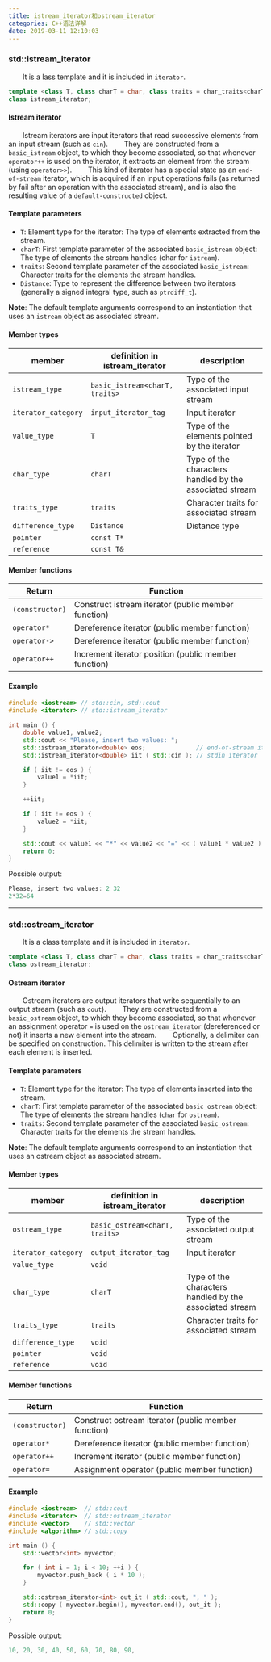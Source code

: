 ```yaml
---
title: istream_iterator和ostream_iterator
categories: C++语法详解
date: 2019-03-11 12:10:03
---
```

### std::istream_iterator

&emsp;&emsp;It is a lass template and it is included in `iterator`.<!--more-->

``` cpp
template <class T, class charT = char, class traits = char_traits<charT>, class Distance = ptrdiff_t>
class istream_iterator;
```

#### Istream iterator

&emsp;&emsp;Istream iterators are input iterators that read successive elements from an input stream (such as `cin`).
&emsp;&emsp;They are constructed from a `basic_istream` object, to which they become associated, so that whenever `operator++` is used on the iterator, it extracts an element from the stream (using `operator>>`).
&emsp;&emsp;This kind of iterator has a special state as an `end-of-stream` iterator, which is acquired if an input operations fails (as returned by fail after an operation with the associated stream), and is also the resulting value of a `default-constructed` object.

#### Template parameters

- `T`: Element type for the iterator: The type of elements extracted from the stream.
- `charT`: First template parameter of the associated `basic_istream` object: The type of elements the stream handles (char for `istream`).
- `traits`: Second template parameter of the associated `basic_istream`: Character traits for the elements the stream handles.
- `Distance`: Type to represent the difference between two iterators (generally a signed integral type, such as `ptrdiff_t`).

**Note**: The default template arguments correspond to an instantiation that uses an `istream` object as associated stream.

#### Member types

member              | definition in istream_iterator | description
--------------------|--------------------------------|--------------
`istream_type`      | `basic_istream<charT, traits>` | Type of the associated input stream
`iterator_category` | `input_iterator_tag`           | Input iterator
`value_type`        | `T`                            | Type of the elements pointed by the iterator
`char_type`         | `charT`                        | Type of the characters handled by the associated stream
`traits_type`       | `traits`                       | Character traits for associated stream
`difference_type`   | `Distance`                     | Distance type
`pointer`           | `const T*`                     |
`reference`         | `const T&`                     |

#### Member functions

Return          | Function
----------------|---------
`(constructor)` | Construct istream iterator (public member function)
`operator*`     | Dereference iterator (public member function)
`operator->`    | Dereference iterator (public member function)
`operator++`    | Increment iterator position (public member function)

#### Example

``` cpp
#include <iostream> // std::cin, std::cout
#include <iterator> // std::istream_iterator

int main () {
    double value1, value2;
    std::cout << "Please, insert two values: ";
    std::istream_iterator<double> eos;              // end-of-stream iterator
    std::istream_iterator<double> iit ( std::cin ); // stdin iterator

    if ( iit != eos ) {
        value1 = *iit;
    }

    ++iit;

    if ( iit != eos ) {
        value2 = *iit;
    }

    std::cout << value1 << "*" << value2 << "=" << ( value1 * value2 ) << '\n';
    return 0;
}
```

Possible output:

``` cpp
Please, insert two values: 2 32
2*32=64
```


---

### std::ostream_iterator

&emsp;&emsp;It is a class template and it is included in `iterator`.

``` cpp
template <class T, class charT = char, class traits = char_traits<charT> >
class ostream_iterator;
```

#### Ostream iterator

&emsp;&emsp;Ostream iterators are output iterators that write sequentially to an output stream (such as `cout`).
&emsp;&emsp;They are constructed from a `basic_ostream` object, to which they become associated, so that whenever an assignment operator `=` is used on the `ostream_iterator` (dereferenced or not) it inserts a new element into the stream.
&emsp;&emsp;Optionally, a delimiter can be specified on construction. This delimiter is written to the stream after each element is inserted.

#### Template parameters

- `T`: Element type for the iterator: The type of elements inserted into the stream.
- `charT`: First template parameter of the associated `basic_ostream` object: The type of elements the stream handles (`char` for `ostream`).
- `traits`: Second template parameter of the associated `basic_ostream`: Character traits for the elements the stream handles.

**Note**: The default template arguments correspond to an instantiation that uses an ostream object as associated stream.

#### Member types

member              | definition in istream_iterator | description
--------------------|--------------------------------|--------------
`ostream_type`      | `basic_ostream<charT, traits>` | Type of the associated output stream
`iterator_category` | `output_iterator_tag`          | Input iterator
`value_type`        | `void`                         |
`char_type`         | `charT`                        | Type of the characters handled by the associated stream
`traits_type`       | `traits`                       | Character traits for associated stream
`difference_type`   | `void`                         |
`pointer`           | `void`                         |
`reference`         | `void`                         |

#### Member functions

Return          | Function
----------------|---------
`(constructor)` | Construct ostream iterator (public member function)
`operator*`     | Dereference iterator (public member function)
`operator++`    | Increment iterator (public member function)
`operator=`     | Assignment operator (public member function)

#### Example

``` cpp
#include <iostream>  // std::cout
#include <iterator>  // std::ostream_iterator
#include <vector>    // std::vector
#include <algorithm> // std::copy

int main () {
    std::vector<int> myvector;

    for ( int i = 1; i < 10; ++i ) {
        myvector.push_back ( i * 10 );
    }

    std::ostream_iterator<int> out_it ( std::cout, ", " );
    std::copy ( myvector.begin(), myvector.end(), out_it );
    return 0;
}
```

Possible output:

``` cpp
10, 20, 30, 40, 50, 60, 70, 80, 90,
```